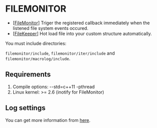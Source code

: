 # FILEMONITOR #
* [[FileMonitor](https://github.com/qianyl/filemonitor/tree/master/include/filemonitor/#iterfilemonitor)] Triger the registered callback immediately when the listened file system events occured. 
* [[FileKeeper](https://github.com/qianyl/filemonitor/tree/master/include/filekeeper#iterfilekeeper)] Hot load file into your custom structure automatically.

You must include directories:

```filemonitor/include```, ```filemonitor/iter/include``` and ```filemonitor/macrolog/include```.

## Requirements ##
1. Compile options: --std=c++11 -pthread
2. Linux kernel: >= 2.6 (inotify for FileMonitor)

## Log settings ##
You can get more information from [here](https://github.com/qianyl/macrolog#log-settings).
